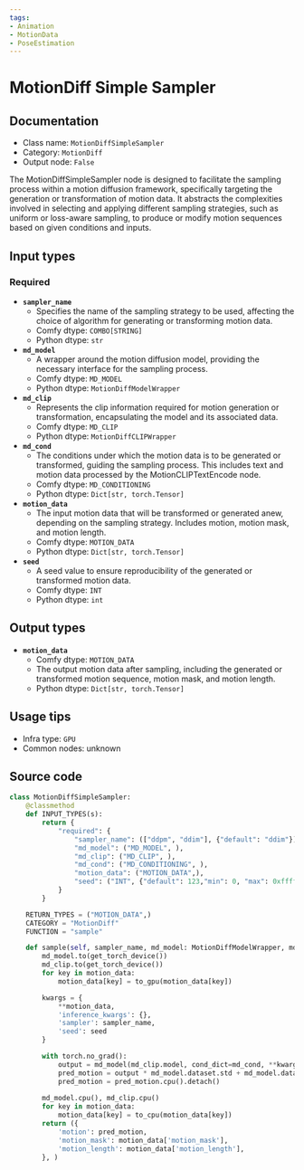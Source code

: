 ```yaml
---
tags:
- Animation
- MotionData
- PoseEstimation
---
```


# MotionDiff Simple Sampler
## Documentation
- Class name: `MotionDiffSimpleSampler`
- Category: `MotionDiff`
- Output node: `False`

The MotionDiffSimpleSampler node is designed to facilitate the sampling process within a motion diffusion framework, specifically targeting the generation or transformation of motion data. It abstracts the complexities involved in selecting and applying different sampling strategies, such as uniform or loss-aware sampling, to produce or modify motion sequences based on given conditions and inputs.
## Input types
### Required
- **`sampler_name`**
    - Specifies the name of the sampling strategy to be used, affecting the choice of algorithm for generating or transforming motion data.
    - Comfy dtype: `COMBO[STRING]`
    - Python dtype: `str`
- **`md_model`**
    - A wrapper around the motion diffusion model, providing the necessary interface for the sampling process.
    - Comfy dtype: `MD_MODEL`
    - Python dtype: `MotionDiffModelWrapper`
- **`md_clip`**
    - Represents the clip information required for motion generation or transformation, encapsulating the model and its associated data.
    - Comfy dtype: `MD_CLIP`
    - Python dtype: `MotionDiffCLIPWrapper`
- **`md_cond`**
    - The conditions under which the motion data is to be generated or transformed, guiding the sampling process. This includes text and motion data processed by the MotionCLIPTextEncode node.
    - Comfy dtype: `MD_CONDITIONING`
    - Python dtype: `Dict[str, torch.Tensor]`
- **`motion_data`**
    - The input motion data that will be transformed or generated anew, depending on the sampling strategy. Includes motion, motion mask, and motion length.
    - Comfy dtype: `MOTION_DATA`
    - Python dtype: `Dict[str, torch.Tensor]`
- **`seed`**
    - A seed value to ensure reproducibility of the generated or transformed motion data.
    - Comfy dtype: `INT`
    - Python dtype: `int`
## Output types
- **`motion_data`**
    - Comfy dtype: `MOTION_DATA`
    - The output motion data after sampling, including the generated or transformed motion sequence, motion mask, and motion length.
    - Python dtype: `Dict[str, torch.Tensor]`
## Usage tips
- Infra type: `GPU`
- Common nodes: unknown


## Source code
```python
class MotionDiffSimpleSampler:
    @classmethod
    def INPUT_TYPES(s):
        return {
            "required": {
                "sampler_name": (["ddpm", "ddim"], {"default": "ddim"}),
                "md_model": ("MD_MODEL", ),
                "md_clip": ("MD_CLIP", ),
                "md_cond": ("MD_CONDITIONING", ),
                "motion_data": ("MOTION_DATA",),
                "seed": ("INT", {"default": 123,"min": 0, "max": 0xffffffffffffffff, "step": 1}),
            }
        }

    RETURN_TYPES = ("MOTION_DATA",)
    CATEGORY = "MotionDiff"
    FUNCTION = "sample"

    def sample(self, sampler_name, md_model: MotionDiffModelWrapper, md_clip, md_cond, motion_data, seed):
        md_model.to(get_torch_device())
        md_clip.to(get_torch_device())
        for key in motion_data:
            motion_data[key] = to_gpu(motion_data[key])

        kwargs = {
            **motion_data,
            'inference_kwargs': {},
            'sampler': sampler_name,
            'seed': seed
        }

        with torch.no_grad():
            output = md_model(md_clip.model, cond_dict=md_cond, **kwargs)[0]['pred_motion']
            pred_motion = output * md_model.dataset.std + md_model.dataset.mean
            pred_motion = pred_motion.cpu().detach()
        
        md_model.cpu(), md_clip.cpu()
        for key in motion_data:
            motion_data[key] = to_cpu(motion_data[key])
        return ({
            'motion': pred_motion,
            'motion_mask': motion_data['motion_mask'],
            'motion_length': motion_data['motion_length'],
        }, )

```
